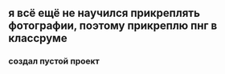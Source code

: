 ## я всё ещё не научился прикреплять фотографии, поэтому прикреплю пнг в классруме

### создал пустой проект 
